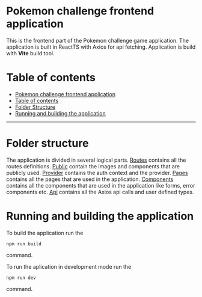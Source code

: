 # Pokemon challenge frontend application

This is the frontend part of the Pokemon challenge game application.
The application is built in ReactTS with Axios for api fetching.
Application is build with **Vite** build tool.

# Table of contents

- [Pokemon challenge frontend application](#pokemon-challenge-frontend-application)
- [Table of contents](#table-of-contents)
- [Folder Structure](#folder-structure)
- [Running and building the application](#running-and-building-the-application)

---

# Folder structure

The application is divided in several logical parts. 
[Routes](./src/routes/) contains all the routes definitions.
[Public](./src/public/) contain the images and components that are publicly used.
[Provider](./src/provider/) contains the auth context and the provider.
[Pages](./src//pages/) contains all the pages that are used in the application.
[Components](./src//components/) contains all the components that are used in the application like forms, error components etc.
[Api](./src/api/) contains all the Axios api calls and user defined types.

# Running and building the application

To build the application run the 
```
npm run build
```
command.

To run the aplication in development mode run the
```
npm run dev
```
command.